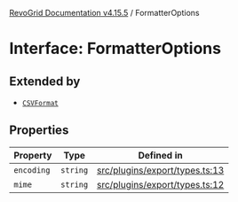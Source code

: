 [RevoGrid Documentation v4.15.5](README.md) / FormatterOptions

# Interface: FormatterOptions

## Extended by

- [`CSVFormat`](Interface.CSVFormat.md)

## Properties

| Property | Type | Defined in |
| ------ | ------ | ------ |
| `encoding` | `string` | [src/plugins/export/types.ts:13](https://github.com/revolist/revogrid/blob/e4de5901d3a858ae9e9a420f27ffcd2a33073a79/src/plugins/export/types.ts#L13) |
| `mime` | `string` | [src/plugins/export/types.ts:12](https://github.com/revolist/revogrid/blob/e4de5901d3a858ae9e9a420f27ffcd2a33073a79/src/plugins/export/types.ts#L12) |
